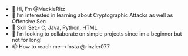 - 👋 Hi, I’m @MackieRitz
- 👀 I’m interested in learning about Cryptographic Attacks as well as Offensive Sec
- 🌱 Skill Set:- C, Java, Python, HTML
- 💞️ I’m looking to collaborate on simple projects since im a beginner but not for long!
- 📫 How to reach me-->Insta @rinzler077

<!---
MackieRitz/MackieRitz is a ✨ special ✨ repository because its `README.md` (this file) appears on your GitHub profile.
You can click the Preview link to take a look at your changes.
--->
